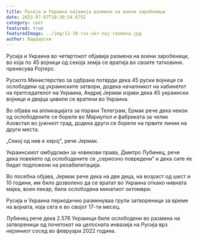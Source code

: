 ```yaml
---
title: Русија и Украина најавија размена на воени заробеници
date: 2023-07-07T10:30:54.675Z
category: свет
featured: true
featuredImage: ../img/12-30-rus-ukr-naj-razmena.jpg
author: Вардарски
---
```

Русија и Украина во четвртокот објавија размена на воени заробеници, во која по 45 војници од секоја земја се вратија во своите татковини. пренесува Ројтерс.

Руското Министерство за одбрана потврди дека 45 руски војници се ослободени од украинските затвори, додека началникот на кабинетот на претседателот на Украина, Андриј Јермак изјави дека 45 украински војници и двајца цивили се вратени во Украина.

Во објава на апликацијата за пораки Телеграм, Ермак рече дека некои од ослободените се бореле во Мариупол и фабриката за челик Азовстал во јужниот град, додека други се бореле на првите линии на други места.

„Секој од нив е херој“, рече Јермак.

Украинскиот омбудсман за човекови права, Дмитро Лубинец, рече дека повеќето од ослободените се „сериозно повредени“ и дека сите ќе бидат подложени на рехабилитација.

Во посебна објава, Јермак рече дека на две деца, на возраст од шест и 10 години, им било дозволено да се вратат во Украина откако нивната мајка, воен лекар, била ослободена минатиот октомври.

Русија и Украина периодично разменуваа групи затвореници за време на војната, која сега е во својот 17-ти месец.

Лубинец рече дека 2.576 Украинци биле ослободени во размена на затвореници од почетокот на целосната инвазија на Русија врз нејзиниот сосед во февруари 2022 година.